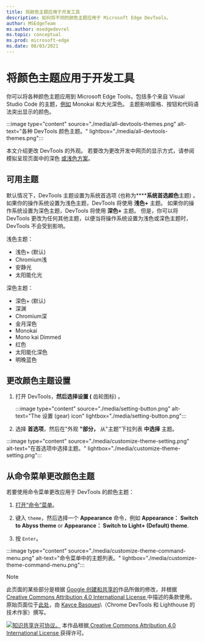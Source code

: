 ```yaml
---
title: 将颜色主题应用于开发工具
description: 如何将不同的颜色主题应用于 Microsoft Edge DevTools。
author: MSEdgeTeam
ms.author: msedgedevrel
ms.topic: conceptual
ms.prod: microsoft-edge
ms.date: 08/03/2021
---
```

<!-- Copyright Kayce Basques
   Licensed under the Apache License, Version 2.0 (the "License");
   you may not use this file except in compliance with the License.
   You may obtain a copy of the License at
       https://www.apache.org/licenses/LICENSE-2.0
   Unless required by applicable law or agreed to in writing, software
   distributed under the License is distributed on an "AS IS" BASIS,
   WITHOUT WARRANTIES OR CONDITIONS OF ANY KIND, either express or implied.
   See the License for the specific language governing permissions and
   limitations under the License.  -->
# <a name="apply-a-color-theme-to-devtools"></a>将颜色主题应用于开发工具

你可以将各种颜色主题应用到 Microsoft Edge Tools，包括多个来自 Visual Studio Code 的主题，[例如](https://code.visualstudio.com) Monokai 和大光深色。  主题影响窗格、按钮和代码语法突出显示的颜色。

:::image type="content" source="./media/all-devtools-themes.png" alt-text="各种 DevTools 颜色主题。" lightbox="./media/all-devtools-themes.png":::

本文介绍更改 DevTools 的外观。  若要改为更改开发中网页的显示方式，请参阅模拟呈现页面中的深色 [或浅色方案](../accessibility/preferred-color-scheme-simulation.md)。


<!-- ====================================================================== -->
## <a name="available-themes"></a>可用主题

默认情况下，DevTools 主题设置为系统首选项 (也称为******系统首选颜色**主题) 。  如果你的操作系统设置为浅色主题，DevTools 将使用 **浅色+** 主题。  如果你的操作系统设置为深色主题，DevTools 将使用 **深色+** 主题。  但是，你可以将 DevTools 更改为任何其他主题，以便当将操作系统设置为浅色或深色主题时，DevTools 不会受到影响。

浅色主题：
- 浅色+ (默认) 
- Chromium浅
- 安静光
- 太阳能化光

深色主题：
- 深色+ (默认) 
- 深渊
- Chromium深
- 金月深色
- Monokai
- Mono kai Dimmed
- 红色
- 太阳能化深色
- 明晚蓝色


<!-- ====================================================================== -->
## <a name="changing-the-color-theme-from-settings"></a>更改颜色主题设置

1. 打开 DevTools，**然后选择设置 (** 齿轮图标) 。

   :::image type="content" source="./media/setting-button.png" alt-text="The 设置 (gear) icon" lightbox="./media/setting-button.png":::

1. 选择 **首选项**，然后在"外观 **"部分，** 从"主题"下拉列表 **中选择** 主题。

:::image type="content" source="./media/customize-theme-setting.png" alt-text="在首选项中选择主题。" lightbox="./media/customize-theme-setting.png":::


<!-- ====================================================================== -->
## <a name="changing-the-color-theme-from-the-command-menu"></a>从命令菜单更改颜色主题

若要使用命令菜单更改应用于 DevTools 的颜色主题：

1. [打开“命令”菜单](../command-menu/index.md)。

1. 键入 `theme`，然后选择一个 **Appearance** 命令，例如 **Appearance： Switch to Abyss theme** or **Appearance： Switch to Light+ (Default) theme**.

1. 按 `Enter`。

:::image type="content" source="./media/customize-theme-command-menu.png" alt-text="命令菜单中的主题列表。" lightbox="./media/customize-theme-command-menu.png":::


<!-- ====================================================================== -->
> [!NOTE]
> 此页面的某些部分是根据 [Google 创建和共享的](https://developers.google.com/terms/site-policies)作品所做的修改，并根据[ Creative Commons Attribution 4.0 International License ](https://creativecommons.org/licenses/by/4.0)中描述的条款使用。
> 原始页面位于[此处](https://developers.google.com/web/tools/chrome-devtools/customize/dark-theme)，由 [Kayce Basques](https://developers.google.com/web/resources/contributors#kayce-basques)\（Chrome DevTools 和 Lighthouse 的技术作家）撰写。

[![知识共享许可协议。](https://i.creativecommons.org/l/by/4.0/88x31.png)](https://creativecommons.org/licenses/by/4.0)
本作品根据[ Creative Commons Attribution 4.0 International License ](https://creativecommons.org/licenses/by/4.0)获得许可。
